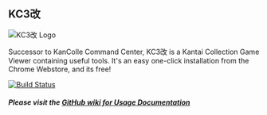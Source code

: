 ## KC3改

![KC3改 Logo](http://puu.sh/h4Gbb.png)

Successor to KanColle Command Center, KC3改 is a Kantai Collection Game Viewer containing useful tools. It's an easy one-click installation from the Chrome Webstore, and its free!

[![Build Status](https://travis-ci.org/KC3Kai/KC3Kai.svg?branch=master)](https://travis-ci.org/KC3Kai/KC3Kai)


##### Please visit the [GitHub wiki for Usage Documentation](https://github.com/KC3Kai/KC3Kai/wiki)
